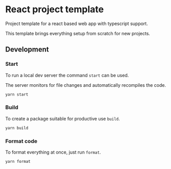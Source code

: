 # React project template

Project template for a react based web app with typescript support.

This template brings everything setup from scratch for new projects.

## Development

### Start

To run a local dev server the command `start` can be used.

The server monitors for file changes and automatically recompiles the code.

```sh
yarn start
```

### Build

To create a package suitable for productive use `build`.

```sh
yarn build
```

### Format code

To format everything at once, just run `format`.

```sh
yarn format
```

